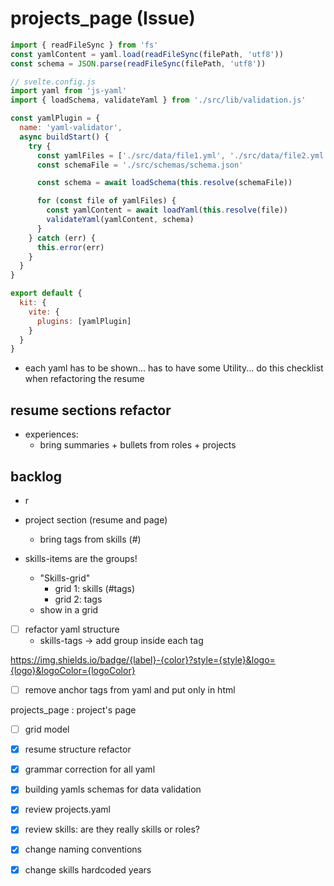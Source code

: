 # projects_page (Issue)

```js
import { readFileSync } from 'fs'
const yamlContent = yaml.load(readFileSync(filePath, 'utf8'))
const schema = JSON.parse(readFileSync(filePath, 'utf8'))
```

```js
// svelte.config.js
import yaml from 'js-yaml'
import { loadSchema, validateYaml } from './src/lib/validation.js'

const yamlPlugin = {
  name: 'yaml-validator',
  async buildStart() {
    try {
      const yamlFiles = ['./src/data/file1.yml', './src/data/file2.yml']
      const schemaFile = './src/schemas/schema.json'

      const schema = await loadSchema(this.resolve(schemaFile))

      for (const file of yamlFiles) {
        const yamlContent = await loadYaml(this.resolve(file))
        validateYaml(yamlContent, schema)
      }
    } catch (err) {
      this.error(err)
    }
  }
}

export default {
  kit: {
    vite: {
      plugins: [yamlPlugin]
    }
  }
}
```


- each yaml has to be shown... has to have some Utility... do this checklist when refactoring the resume

## resume sections refactor

- experiences:
  - bring summaries + bullets from roles + projects

## backlog

- r
- project section (resume and page)
  - bring tags from skills (#)

- skills-items are the groups!
  - "Skills-grid"
    - grid 1: skills (#tags)
    - grid 2: tags
  - show in a grid

- [ ] refactor yaml structure
  - skills-tags -> add group inside each tag

https://img.shields.io/badge/{label}-{color}?style={style}&logo={logo}&logoColor={logoColor}


- [ ] remove anchor tags from yaml and put only in html

projects_page : project's page
  - [ ] grid model

- [x] resume structure refactor
- [x] grammar correction for all yaml
- [x] building yamls schemas for data validation
- [x] review projects.yaml
- [x] review skills: are they really skills or roles?
- [x] change naming conventions
- [x] change skills hardcoded years
